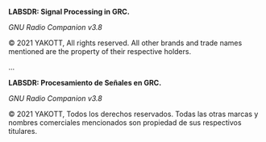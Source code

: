 **LABSDR: Signal Processing in GRC.**

*GNU Radio Companion v3.8*

© 2021 YAKOTT, All rights reserved. All other brands and trade names mentioned are the property of their respective holders.

...

**LABSDR: Procesamiento de Señales en GRC.**

*GNU Radio Companion v3.8*

© 2021 YAKOTT, Todos los derechos reservados. Todas las otras marcas y nombres comerciales mencionados son propiedad de sus respectivos titulares.

